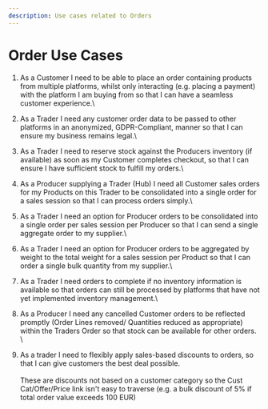 ```yaml
---
description: Use cases related to Orders
---
```


# Order Use Cases

1. As a Customer I need to be able to place an order containing products from multiple platforms, whilst only interacting (e.g. placing a payment) with the platform I am buying from so that I can have a seamless customer experience.\

2. As a Trader I need any customer order data to be passed to other platforms in an anonymized, GDPR-Compliant, manner so that I can ensure my business remains legal.\

3. As a Trader I need to reserve stock against the Producers inventory (if available) as soon as my Customer completes checkout, so that I can ensure I have sufficient stock to fulfill my orders.\

4. As a Producer supplying a Trader (Hub) I need all Customer sales orders for my Products on this Trader to be consolidated into a single order for a sales session so that I can process orders simply.\

5. As a Trader I need an option for Producer orders to be consolidated into a single order per sales session per Producer so that I can send a single aggregate order to my supplier.\

6. As a Trader I need an option for Producer orders to be aggregated by weight to the total weight for a sales session per Product so that I can order a single bulk quantity from my supplier.\

7. As a Trader I need orders to complete if no inventory information is available so that orders can still be processed by platforms that have not yet implemented inventory management.\

8. As a Producer I need any cancelled Customer orders to be reflected promptly (Order Lines removed/ Quantities reduced as appropriate) within the Traders Order so that stock can be available for other orders. \

9. As a trader I need to flexibly apply sales-based discounts to orders, so that I can give customers the best deal possible.\
   \
   These are discounts not based on a customer category so the Cust Cat/Offer/Price link isn't easy to traverse (e.g. a bulk discount of 5% if total order value exceeds 100 EUR)



